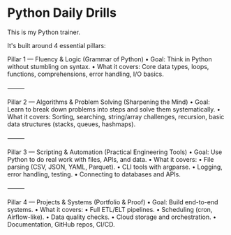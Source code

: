 # Python Daily Drills

This is my Python trainer.

It's built around 4 essential pillars:

Pillar 1 — Fluency & Logic (Grammar of Python)
	•	Goal: Think in Python without stumbling on syntax.
	•	What it covers: Core data types, loops, functions, comprehensions, error handling, I/O basics.

⸻

Pillar 2 — Algorithms & Problem Solving (Sharpening the Mind)
	•	Goal: Learn to break down problems into steps and solve them systematically.
	•	What it covers: Sorting, searching, string/array challenges, recursion, basic data structures (stacks, queues, hashmaps).

⸻

Pillar 3 — Scripting & Automation (Practical Engineering Tools)
	•	Goal: Use Python to do real work with files, APIs, and data.
	•	What it covers:
	•	File parsing (CSV, JSON, YAML, Parquet).
	•	CLI tools with argparse.
	•	Logging, error handling, testing.
	•	Connecting to databases and APIs.

⸻

Pillar 4 — Projects & Systems (Portfolio & Proof)
	•	Goal: Build end-to-end systems.
	•	What it covers:
	•	Full ETL/ELT pipelines.
	•	Scheduling (cron, Airflow-like).
	•	Data quality checks.
	•	Cloud storage and orchestration.
	•	Documentation, GitHub repos, CI/CD.
